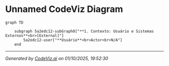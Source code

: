 # Unnamed CodeViz Diagram

```mermaid
graph TD

    subgraph 5a2edc12-subGraph0["**1. Contexto: Usuário e Sistemas Externos**<br>[External]"]
        5a2edc12-user["**Usuário**<br>Actor<br>N/A"]
    end

```
---
*Generated by [CodeViz.ai](https://codeviz.ai) on 01/10/2025, 19:52:30*
